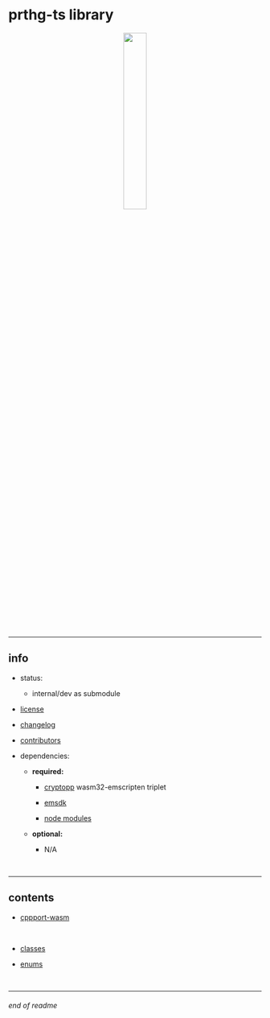 # prthg-ts library

<div style="text-align: center;">
    <img
        src=./docs/assets/prthg-ts-color-transparent.png
        style="width: 30%;"
    />
</div>

<br>

---

## info

- status:
    - internal/dev as submodule

- [license](./LICENSE.md)

- [changelog](./CHANGELOG.md)

- [contributors](./CONTRIBUTORS.md)

- dependencies:
    - __required:__
        - [cryptopp](https://github.com/weidai11/cryptopp) wasm32-emscripten triplet

        - [emsdk](https://github.com/emscripten-core/emsdk)

        - [node modules](./package.json)

    - __optional:__
        - N/A

<br>

---

## contents

- [cppport-wasm](./docs/cppport-wasm-EN.md)

<br>

- [classes](https://github.com/prothegee/prthg-ts/tree/main/src/prthgts/classes)

- [enums](https://github.com/prothegee/prthg-ts/tree/main/src/prthgts/enums)

<!-- - [interfaces](https://github.com/prothegee/prthg-ts/tree/main/src/prthgts/interfaces) -->

<!-- - [types](https://github.com/prothegee/prthg-ts/tree/main/src/prthgts/types) -->

<br>

---

###### end of readme